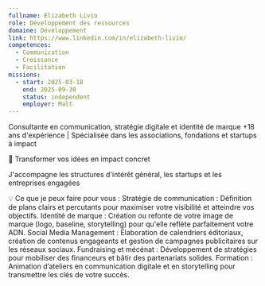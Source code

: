 ```yaml
---
fullname: Elizabeth Livio
role: Développement des ressources
domaine: Développement
link: https://www.linkedin.com/in/elizabeth-livio/
competences:
  - Communication
  - Croissance
  - Facilitation
missions:
  - start: 2025-03-18
    end: 2025-09-30
    status: independent
    employer: Malt
---
```

Consultante en communication, stratégie digitale et identité de marque
+18 ans d'expérience | Spécialisée dans les associations, fondations et startups à impact

🚀 Transformer vos idées en impact concret


J'accompagne les structures d'intérêt général, les startups et les entreprises engagées

💡 Ce que je peux faire pour vous :
Stratégie de communication : Définition de plans clairs et percutants pour maximiser votre visibilité et atteindre vos objectifs.
Identité de marque : Création ou refonte de votre image de marque (logo, baseline, storytelling) pour qu'elle reflète parfaitement votre ADN.
Social Media Management : Élaboration de calendriers éditoriaux, création de contenus engageants et gestion de campagnes publicitaires sur les réseaux sociaux.
Fundraising et mécénat : Développement de stratégies pour mobiliser des financeurs et bâtir des partenariats solides.
Formation : Animation d’ateliers en communication digitale et en storytelling pour transmettre les clés de votre succès.
